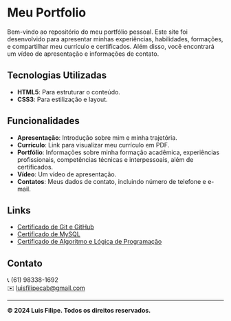 # Meu Portfolio

Bem-vindo ao repositório do meu portfólio pessoal. Este site foi desenvolvido para apresentar minhas experiências, habilidades, formações, e compartilhar meu currículo e certificados. Além disso, você encontrará um vídeo de apresentação e informações de contato.

## Tecnologias Utilizadas

- **HTML5**: Para estruturar o conteúdo.
- **CSS3**: Para estilização e layout.



## Funcionalidades

- **Apresentação**: Introdução sobre mim e minha trajetória.
- **Currículo**: Link para visualizar meu currículo em PDF.
- **Portfólio**: Informações sobre minha formação acadêmica, experiências profissionais, competências técnicas e interpessoais, além de certificados.
- **Vídeo**: Um vídeo de apresentação.
- **Contatos**: Meus dados de contato, incluindo número de telefone e e-mail.

## Links

- [Certificado de Git e GitHub](https://drive.google.com/file/d/1plZnbH-8ovv1URm7nebMCvJvL02P4px9/view?usp=drive_link)
- [Certificado de MySQL](https://drive.google.com/file/d/1LkLCkxMXrcw_PvVNfuuft7MLc7qwpVJL/view?usp=drive_link)
- [Certificado de Algoritmo e Lógica de Programação](https://drive.google.com/file/d/19C-TgV9krrjBgu_SWL2Xwg-NI9nMWLPL/view?usp=sharing)


## Contato

📞 (61) 98338-1692  
✉️ [luisfilipecab@gmail.com](mailto:luisfilipecab@gmail.com)

---

**© 2024 Luis Filipe. Todos os direitos reservados.**


